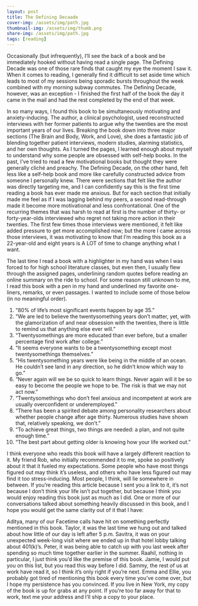 ```yaml
---
layout: post
title: The Defining Decaade
cover-img: /assets/img/path.jpg
thumbnail-img: /assets/img/thumb.png
share-img: /assets/img/path.jpg
tags: [reading]
---
```

Occasionally (but infrequently), I’ll see the back of a book and be immediately hooked without having read a single page. The Defining Decade was one of those rare finds that caught my eye the moment I saw it. When it comes to reading, I generally find it difficult to set aside time which leads to most of my sessions being sporadic bursts throughout the week combined with my morning subway commutes. The Defining Decade, however, was an exception - I finished the first half of the book the day it came in the mail and had the rest completed by the end of that week. 

In so many ways, I found this book to be simultaneously motivating and anxiety-inducing. The author, a clinical psychologist, used reconstructed interviews with her former patients to argue why the twenties are the most important years of our lives. Breaking the book down into three major sections (The Brain and Body, Work, and Love), she does a fantastic job of blending together patient interviews, modern studies, alarming statistics, and her own thoughts. As I turned the pages, I learned enough about myself to understand why some people are obsessed with self-help books. In the past, I’ve tried to read a few motivational books but thought they were generally cliché and preachy. The Defining Decade, on the other hand, felt less like a self-help book and more like carefully constructed advice from someone I personally knew. There were sections that felt like the author was directly targeting me, and I can confidently say this is the first time reading a book has ever made me anxious. But for each section that initially made me feel as if I was lagging behind my peers, a second read-through made it become more motivational and less confrontational. One of the recurring themes that was harsh to read at first is the number of thirty- or forty-year-olds interviewed who regret not taking more action in their twenties. The first few times those interviews were mentioned, it felt like added pressure to get more accomplished now; but the more I came across those interviews, it was motivating to know that I’m reading this book as a 22-year-old and eight years is A LOT of time to change anything what I want.

The last time I read a book with a highlighter in my hand was when I was forced to for high school literature classes, but even then, I usually flew through the assigned pages, underlining random quotes before reading an online summary on the ride to school. For some reason still unknown to me, I read this book with a pen in my hand and underlined my favorite one-liners, remarks, or even passages. I wanted to include some of those below (in no meaningful order).
1.	“80% of life’s most significant events happen by age 35.”
2.	“We are led to believe the twentysomething years don’t matter, yet, with the glamorization of and near obsession with the twenties, there is little to remind us that anything else ever will.”
3.	“Twentysomethings are more educated than ever before, but a smaller percentage find work after college.”
4.	“It seems everyone wants to be a twentysomething except most twentysomethings themselves.”
5.	“His twentysomething years were like being in the middle of an ocean. He couldn’t see land in any direction, so he didn’t know which way to go.”
6.	“Never again will we be so quick to learn things. Never again will it be so easy to become the people we hope to be. The risk is that we may not act now.”
7.	“Twentysomethings who don’t feel anxious and incompetent at work are usually overconfident or underemployed."
8.	“There has been a spirited debate among personality researchers about whether people change after age thirty. Numerous studies have shown that, relatively speaking, we don’t.”
9.	“To achieve great things, two things are needed: a plan, and not quite enough time.”
10.	“The best part about getting older is knowing how your life worked out.”

I think everyone who reads this book will have a largely different reaction to it. My friend Rob, who initially recommended it to me, spoke so positively about it that it fueled my expectations. Some people who have most things figured out may think it’s useless, and others who have less figured out may find it too stress-inducing. Most people, I think, will lie somewhere in between. If you’re reading this article because I sent you a link to it, it’s not because I don’t think your life isn’t put together, but because I think you would enjoy reading this book just as much as I did. One or more of our conversations talked about something heavily discussed in this book, and I hope you would get the same clarity out of it that I have:

Aditya, many of our Facetime calls have hit on something perfectly mentioned in this book. Taylor, it was the last time we hung out and talked about how little of our day is left after 5 p.m. Savitra, it was on your unexpected week-long visit where we ended up in that hotel lobby talking about 401(k)’s. Peter, it was being able to catch up with you last week after spending so much time together earlier in the summer. Raahil, nothing in particular, I just think you’d like the premise of this book. Jamie, I would put you on this list, but you read this way before I did. Sammy, the rest of us at work have read it, so I think it’s only right if you’re next. Emma and Ellie, you probably got tired of mentioning this book every time you’ve come over, but I hope my persistence has you convinced.  If you live in New York, my copy of the book is up for grabs at any point. If you’re too far away for that to work, text me your address and I’ll ship a copy to your place.

